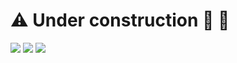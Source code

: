   # :warning:	Under construction :hammer: :toolbox:
  <img src="https://github.com/xNova21/asesina-gamebook/blob/master/GitHub/Home.png?raw=true">
  <img src="https://github.com/xNova21/asesina-gamebook/blob/master/GitHub/Inicio.png?raw=true">
  <img src="https://github.com/xNova21/asesina-gamebook/blob/master/GitHub/juego.png?raw=true">
